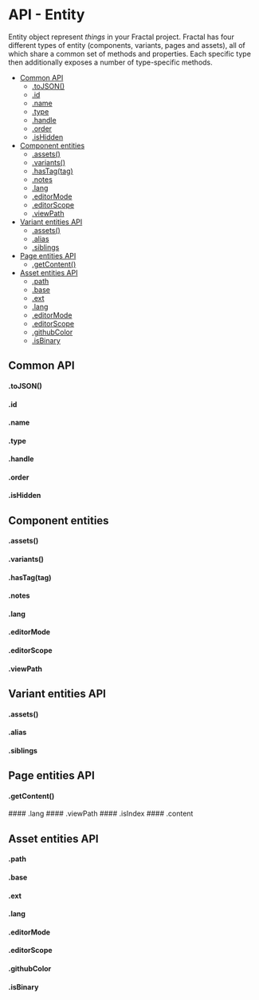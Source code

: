 # API - Entity

Entity object represent _things_  in your Fractal project. Fractal has four different types of entity (components, variants, pages and assets), all of which share a common set of methods and properties. Each specific type then additionally exposes a number of type-specific methods.

<!-- START doctoc generated TOC please keep comment here to allow auto update -->
<!-- DON'T EDIT THIS SECTION, INSTEAD RE-RUN doctoc TO UPDATE -->


- [Common API](#common-api)
    - [.toJSON()](#tojson)
    - [.id](#id)
    - [.name](#name)
    - [.type](#type)
    - [.handle](#handle)
    - [.order](#order)
    - [.isHidden](#ishidden)
- [Component entities](#component-entities)
    - [.assets()](#assets)
    - [.variants()](#variants)
    - [.hasTag(tag)](#hastagtag)
    - [.notes](#notes)
    - [.lang](#lang)
    - [.editorMode](#editormode)
    - [.editorScope](#editorscope)
    - [.viewPath](#viewpath)
- [Variant entities API](#variant-entities-api)
    - [.assets()](#assets-1)
    - [.alias](#alias)
    - [.siblings](#siblings)
- [Page entities API](#page-entities-api)
    - [.getContent()](#getcontent)
- [Asset entities API](#asset-entities-api)
    - [.path](#path)
    - [.base](#base)
    - [.ext](#ext)
    - [.lang](#lang-1)
    - [.editorMode](#editormode-1)
    - [.editorScope](#editorscope-1)
    - [.githubColor](#githubcolor)
    - [.isBinary](#isbinary)

<!-- END doctoc generated TOC please keep comment here to allow auto update -->

## Common API

#### .toJSON()

#### .id
#### .name
#### .type
#### .handle
#### .order
#### .isHidden

## Component entities

#### .assets()
#### .variants()
#### .hasTag(tag)

#### .notes
#### .lang
#### .editorMode
#### .editorScope
#### .viewPath

## Variant entities API

#### .assets()

#### .alias
#### .siblings

## Page entities API

#### .getContent()

#### .lang
#### .viewPath
#### .isIndex
#### .content

## Asset entities API

#### .path
#### .base
#### .ext
#### .lang
#### .editorMode
#### .editorScope
#### .githubColor
#### .isBinary
